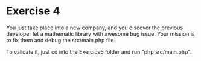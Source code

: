 # Exercise 4

You just take place into a new company, and you discover the previous developer let a mathematic library with awesome bug issue. Your mission is to fix them and debug the src/main.php file.

To validate it, just cd into the Exercice5 folder and run "php src/main.php".
